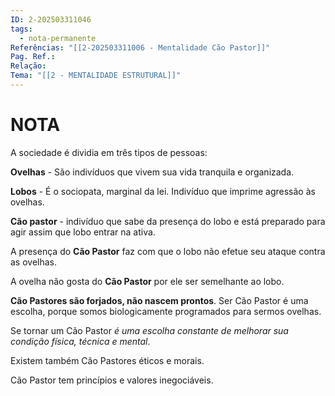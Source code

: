 ```yaml
---
ID: 2-202503311046
tags:
  - nota-permanente
Referências: "[[2-202503311006 - Mentalidade Cão Pastor]]"
Pag. Ref.: 
Relação: 
Tema: "[[2 - MENTALIDADE ESTRUTURAL]]"
---
```

# NOTA 

A sociedade é dividia em três tipos de pessoas: 

**Ovelhas** -  São indivíduos que vivem sua vida tranquila e organizada.

**Lobos** - É o sociopata, marginal da lei. Indivíduo que imprime agressão às ovelhas.

**Cão pastor** - indivíduo que sabe da presença do lobo e está preparado para agir assim que lobo entrar na ativa.

A presença do **Cão Pastor** faz com que o lobo não efetue seu ataque contra as ovelhas.

A ovelha não gosta do **Cão Pastor** por ele ser semelhante ao lobo.

**Cão Pastores são forjados, não nascem prontos**. Ser Cão Pastor é uma escolha, porque somos biologicamente programados para sermos ovelhas. 

Se tornar um Cão Pastor *é uma escolha constante de melhorar sua condição física, técnica e mental*.

Existem também Cão Pastores éticos e morais.

Cão Pastor tem princípios e valores inegociáveis.